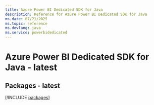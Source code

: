 ```yaml
---
title: Azure Power BI Dedicated SDK for Java
description: Reference for Azure Power BI Dedicated SDK for Java
ms.date: 07/21/2025
ms.topic: reference
ms.devlang: java
ms.service: powerbidedicated
---
```

# Azure Power BI Dedicated SDK for Java - latest
## Packages - latest
[!INCLUDE [packages](power-bi-dedicated-index.md)]